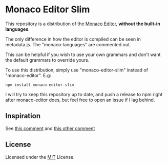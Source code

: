 # Monaco Editor Slim

This repository is a distribution of the [Monaco Editor](https://github.com/Microsoft/monaco-editor/), **without the built-in languages**.

The only difference in how the editor is compiled can be seen in metadata.js. The "monaco-languages" are commented out.

This can be helpful if you wish to use your own grammars and don't want the default grammars to override yours.

To use this distribution, simply use "monaco-editor-slim" instead of "monaco-editor". E.g:

```
npm install monaco-editor-slim
```

I will try to keep this repository up to date, and push a release to npm right after monaco-editor does, but feel free to open an issue if I lag behind.

## Inspiration

See [this comment](https://github.com/microsoft/monaco-editor/issues/884#issuecomment-389778611) and [this other comment](https://github.com/microsoft/monaco-editor/issues/1915#issuecomment-698586843)

## License
Licensed under the [MIT](https://github.com/Microsoft/monaco-editor/blob/master/LICENSE.md) License.